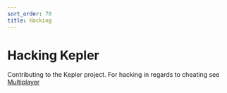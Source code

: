 ```yaml
---
sort_order: 70
title: Hacking
---
```


# Hacking Kepler

Contributing to the Kepler project. For hacking in regards to cheating see
[Multiplayer](multiplayer.html#cheating)
